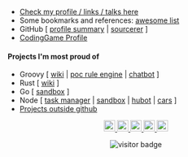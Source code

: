 * [Check my profile / links / talks here](http://adamatti.github.io)
* Some bookmarks and references: [awesome list](http://github.com/adamatti/awesome)
* GitHub [
[profile summary](https://profile-summary-for-github.com/user/adamatti) |
[sourcerer](https://sourcerer.io/adamatti)
]
* [CodingGame Profile](https://www.codingame.com/profile/36aab70c3c25064569116d62a42f57d49282804)

#### Projects I'm most proud of

* Groovy [
[wiki](https://github.com/adamatti/Wiki) |
[poc rule engine](https://github.com/adamatti/PocRuleEngineGroovy) |
[chatbot](https://github.com/adamatti/AdaBot)
]
* Rust [
[wiki](https://github.com/adamatti/rust-wiki)
]
* Go [
[sandbox](https://github.com/adamatti/SandboxGo)
]
* Node [
[task manager](https://github.com/adamatti/tasks) |
[sandbox](https://github.com/adamatti/SandboxNode) |
[hubot](https://github.com/adamatti/LearnHubot) |
[cars](https://github.com/adamatti/Cars)
]
* [Projects outside github](https://adamatti.github.io/#/projects)

<p  align="center">
<a href="https://twitter.com/adamatti">
  <img width="22px" src="https://cdn.jsdelivr.net/npm/simple-icons@v3/icons/twitter.svg" />
</a>
<a href="https://www.linkedin.com/in/adamatti">
  <img width="22px" src="https://cdn.jsdelivr.net/npm/simple-icons@v3/icons/linkedin.svg" />
</a>
<a href="https://www.facebook.com/adabot.marcelo.adamatti">
  <img width="22px" src="https://cdn.jsdelivr.net/npm/simple-icons@v3/icons/facebook.svg" />
</a>
<a href="mailto:adamatti@gmail.com">
  <img width="22px" src="https://cdn.jsdelivr.net/npm/simple-icons@v3/icons/gmail.svg" />
</a>
<a href="https://wa.me/5551984253027">
  <img width="22px" src="https://cdn.jsdelivr.net/npm/simple-icons@v3/icons/whatsapp.svg" />
</a>
</p>

<p  align="center">
<img src="https://visitor-badge.laobi.icu/badge?page_id=adamatti.visitor-badge" alt="visitor badge"/>
</p>
